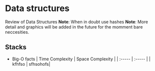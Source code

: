 # Data structures 

Review of Data Structures 
**Note**: When in doubt use hashes
**Note**: More detail and graphics will be added in the future for the momment bare neccesities. 

## Stacks
* Big-O facts 
 | Time Complexity | Space Complexity |
 | :----- | :----- | 
 | kfhfso | sfhsohofs|
